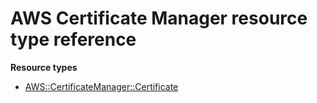 # AWS Certificate Manager resource type reference<a name="AWS_CertificateManager"></a>

**Resource types**
+ [AWS::CertificateManager::Certificate](aws-resource-certificatemanager-certificate.md)